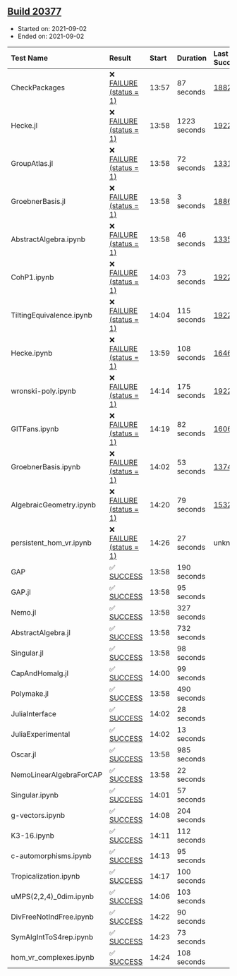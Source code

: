 ## [Build 20377](https://oscarci.mathematik.uni-kl.de/job/oscar/20377/)

* Started on: 2021-09-02
* Ended on: 2021-09-02

| Test Name    | Result | Start | Duration | Last Success | First Failure |
|:-------------|:-------|:------|:---------|:-------------|:--------------|
| CheckPackages | ❌ [FAILURE (status = 1)](https://oscarci.mathematik.uni-kl.de/job/oscar/20377/artifact/logs/build-20377/CheckPackages.log) | 13:57 | 87 seconds | [18822](https://oscarci.mathematik.uni-kl.de/job/oscar/18822/) | [18823](https://oscarci.mathematik.uni-kl.de/job/oscar/18823/) |
| Hecke.jl | ❌ [FAILURE (status = 1)](https://oscarci.mathematik.uni-kl.de/job/oscar/20377/artifact/logs/build-20377/Hecke.jl.log) | 13:58 | 1223 seconds | [19222](https://oscarci.mathematik.uni-kl.de/job/oscar/19222/) | [20152](https://oscarci.mathematik.uni-kl.de/job/oscar/20152/) |
| GroupAtlas.jl | ❌ [FAILURE (status = 1)](https://oscarci.mathematik.uni-kl.de/job/oscar/20377/artifact/logs/build-20377/GroupAtlas.jl.log) | 13:58 | 72 seconds | [13311](https://oscarci.mathematik.uni-kl.de/job/oscar/13311/) | [13312](https://oscarci.mathematik.uni-kl.de/job/oscar/13312/) |
| GroebnerBasis.jl | ❌ [FAILURE (status = 1)](https://oscarci.mathematik.uni-kl.de/job/oscar/20377/artifact/logs/build-20377/GroebnerBasis.jl.log) | 13:58 | 3 seconds | [18864](https://oscarci.mathematik.uni-kl.de/job/oscar/18864/) | [18865](https://oscarci.mathematik.uni-kl.de/job/oscar/18865/) |
| AbstractAlgebra.ipynb | ❌ [FAILURE (status = 1)](https://oscarci.mathematik.uni-kl.de/job/oscar/20377/artifact/logs/build-20377/AbstractAlgebra.ipynb.log) | 13:58 | 46 seconds | [13355](https://oscarci.mathematik.uni-kl.de/job/oscar/13355/) | [13356](https://oscarci.mathematik.uni-kl.de/job/oscar/13356/) |
| CohP1.ipynb | ❌ [FAILURE (status = 1)](https://oscarci.mathematik.uni-kl.de/job/oscar/20377/artifact/logs/build-20377/CohP1.ipynb.log) | 14:03 | 73 seconds | [19222](https://oscarci.mathematik.uni-kl.de/job/oscar/19222/) | [20152](https://oscarci.mathematik.uni-kl.de/job/oscar/20152/) |
| TiltingEquivalence.ipynb | ❌ [FAILURE (status = 1)](https://oscarci.mathematik.uni-kl.de/job/oscar/20377/artifact/logs/build-20377/TiltingEquivalence.ipynb.log) | 14:04 | 115 seconds | [19222](https://oscarci.mathematik.uni-kl.de/job/oscar/19222/) | [20152](https://oscarci.mathematik.uni-kl.de/job/oscar/20152/) |
| Hecke.ipynb | ❌ [FAILURE (status = 1)](https://oscarci.mathematik.uni-kl.de/job/oscar/20377/artifact/logs/build-20377/Hecke.ipynb.log) | 13:59 | 108 seconds | [16463](https://oscarci.mathematik.uni-kl.de/job/oscar/16463/) | [16464](https://oscarci.mathematik.uni-kl.de/job/oscar/16464/) |
| wronski-poly.ipynb | ❌ [FAILURE (status = 1)](https://oscarci.mathematik.uni-kl.de/job/oscar/20377/artifact/logs/build-20377/wronski-poly.ipynb.log) | 14:14 | 175 seconds | [19222](https://oscarci.mathematik.uni-kl.de/job/oscar/19222/) | [20152](https://oscarci.mathematik.uni-kl.de/job/oscar/20152/) |
| GITFans.ipynb | ❌ [FAILURE (status = 1)](https://oscarci.mathematik.uni-kl.de/job/oscar/20377/artifact/logs/build-20377/GITFans.ipynb.log) | 14:19 | 82 seconds | [16068](https://oscarci.mathematik.uni-kl.de/job/oscar/16068/) | [16069](https://oscarci.mathematik.uni-kl.de/job/oscar/16069/) |
| GroebnerBasis.ipynb | ❌ [FAILURE (status = 1)](https://oscarci.mathematik.uni-kl.de/job/oscar/20377/artifact/logs/build-20377/GroebnerBasis.ipynb.log) | 14:02 | 53 seconds | [13748](https://oscarci.mathematik.uni-kl.de/job/oscar/13748/) | [13749](https://oscarci.mathematik.uni-kl.de/job/oscar/13749/) |
| AlgebraicGeometry.ipynb | ❌ [FAILURE (status = 1)](https://oscarci.mathematik.uni-kl.de/job/oscar/20377/artifact/logs/build-20377/AlgebraicGeometry.ipynb.log) | 14:20 | 79 seconds | [15322](https://oscarci.mathematik.uni-kl.de/job/oscar/15322/) | [15323](https://oscarci.mathematik.uni-kl.de/job/oscar/15323/) |
| persistent_hom_vr.ipynb | ❌ [FAILURE (status = 1)](https://oscarci.mathematik.uni-kl.de/job/oscar/20377/artifact/logs/build-20377/persistent_hom_vr.ipynb.log) | 14:26 | 27 seconds | unknown | unknown |
| GAP | ✅ [SUCCESS](https://oscarci.mathematik.uni-kl.de/job/oscar/20377/artifact/logs/build-20377/GAP.log) | 13:58 | 190 seconds |  |  |
| GAP.jl | ✅ [SUCCESS](https://oscarci.mathematik.uni-kl.de/job/oscar/20377/artifact/logs/build-20377/GAP.jl.log) | 13:58 | 95 seconds |  |  |
| Nemo.jl | ✅ [SUCCESS](https://oscarci.mathematik.uni-kl.de/job/oscar/20377/artifact/logs/build-20377/Nemo.jl.log) | 13:58 | 327 seconds |  |  |
| AbstractAlgebra.jl | ✅ [SUCCESS](https://oscarci.mathematik.uni-kl.de/job/oscar/20377/artifact/logs/build-20377/AbstractAlgebra.jl.log) | 13:58 | 732 seconds |  |  |
| Singular.jl | ✅ [SUCCESS](https://oscarci.mathematik.uni-kl.de/job/oscar/20377/artifact/logs/build-20377/Singular.jl.log) | 13:58 | 98 seconds |  |  |
| CapAndHomalg.jl | ✅ [SUCCESS](https://oscarci.mathematik.uni-kl.de/job/oscar/20377/artifact/logs/build-20377/CapAndHomalg.jl.log) | 14:00 | 99 seconds |  |  |
| Polymake.jl | ✅ [SUCCESS](https://oscarci.mathematik.uni-kl.de/job/oscar/20377/artifact/logs/build-20377/Polymake.jl.log) | 13:58 | 490 seconds |  |  |
| JuliaInterface | ✅ [SUCCESS](https://oscarci.mathematik.uni-kl.de/job/oscar/20377/artifact/logs/build-20377/JuliaInterface.log) | 14:02 | 28 seconds |  |  |
| JuliaExperimental | ✅ [SUCCESS](https://oscarci.mathematik.uni-kl.de/job/oscar/20377/artifact/logs/build-20377/JuliaExperimental.log) | 14:02 | 13 seconds |  |  |
| Oscar.jl | ✅ [SUCCESS](https://oscarci.mathematik.uni-kl.de/job/oscar/20377/artifact/logs/build-20377/Oscar.jl.log) | 13:58 | 985 seconds |  |  |
| NemoLinearAlgebraForCAP | ✅ [SUCCESS](https://oscarci.mathematik.uni-kl.de/job/oscar/20377/artifact/logs/build-20377/NemoLinearAlgebraForCAP.log) | 13:58 | 22 seconds |  |  |
| Singular.ipynb | ✅ [SUCCESS](https://oscarci.mathematik.uni-kl.de/job/oscar/20377/artifact/logs/build-20377/Singular.ipynb.log) | 14:01 | 57 seconds |  |  |
| g-vectors.ipynb | ✅ [SUCCESS](https://oscarci.mathematik.uni-kl.de/job/oscar/20377/artifact/logs/build-20377/g-vectors.ipynb.log) | 14:08 | 204 seconds |  |  |
| K3-16.ipynb | ✅ [SUCCESS](https://oscarci.mathematik.uni-kl.de/job/oscar/20377/artifact/logs/build-20377/K3-16.ipynb.log) | 14:11 | 112 seconds |  |  |
| c-automorphisms.ipynb | ✅ [SUCCESS](https://oscarci.mathematik.uni-kl.de/job/oscar/20377/artifact/logs/build-20377/c-automorphisms.ipynb.log) | 14:13 | 95 seconds |  |  |
| Tropicalization.ipynb | ✅ [SUCCESS](https://oscarci.mathematik.uni-kl.de/job/oscar/20377/artifact/logs/build-20377/Tropicalization.ipynb.log) | 14:17 | 100 seconds |  |  |
| uMPS(2,2,4)_0dim.ipynb | ✅ [SUCCESS](https://oscarci.mathematik.uni-kl.de/job/oscar/20377/artifact/logs/build-20377/uMPS-2-2-4-_0dim.ipynb.log) | 14:06 | 103 seconds |  |  |
| DivFreeNotIndFree.ipynb | ✅ [SUCCESS](https://oscarci.mathematik.uni-kl.de/job/oscar/20377/artifact/logs/build-20377/DivFreeNotIndFree.ipynb.log) | 14:22 | 90 seconds |  |  |
| SymAlgIntToS4rep.ipynb | ✅ [SUCCESS](https://oscarci.mathematik.uni-kl.de/job/oscar/20377/artifact/logs/build-20377/SymAlgIntToS4rep.ipynb.log) | 14:23 | 73 seconds |  |  |
| hom_vr_complexes.ipynb | ✅ [SUCCESS](https://oscarci.mathematik.uni-kl.de/job/oscar/20377/artifact/logs/build-20377/hom_vr_complexes.ipynb.log) | 14:24 | 108 seconds |  |  |
